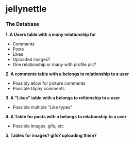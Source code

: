 # jellynettle
### The Database
**1.   A Users table with a many relationship for**
  * Comments
  * Posts 
  * Likes
  * Uploaded images?
  * One relationship or many with profile pic?
  
  
**2.   A comments table with a belongs to relationship to a user**
  * Possibly allow for picture comments
  * Possible Giphy comments
  
  
**3.   A "Likes" table with a belongs to reltionship to a user**
  * Possible multiple "Like types"
  
  
**4.   A Table for posts with a belongs to relationship to a user**
  * Possible images, gifs, etc
  
  
**5.   Tables for images? gifs? uploading them?**



